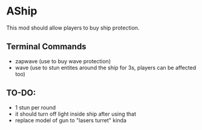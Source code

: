 # AShip
This mod should allow players to buy ship protection.

## Terminal Commands

- zapwave (use to buy wave protection)
- wave (use to stun entites around the ship for 3s, players can be affected too)

## TO-DO:
- 1 stun per round
- it should turn off light inside ship after using that
- replace model of gun to "lasers turret" kinda

